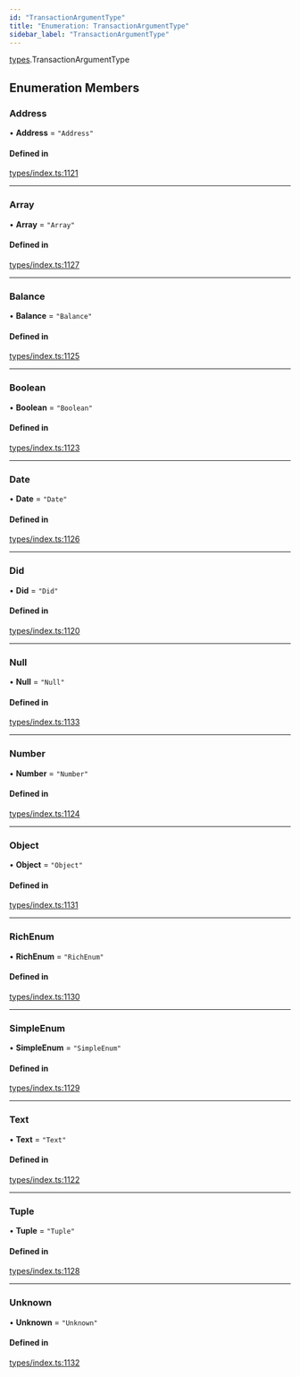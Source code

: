 ```yaml
---
id: "TransactionArgumentType"
title: "Enumeration: TransactionArgumentType"
sidebar_label: "TransactionArgumentType"
---
```


[types](../../../modules/Types/Types.md).TransactionArgumentType

## Enumeration Members

### Address

• **Address** = ``"Address"``

#### Defined in

[types/index.ts:1121](https://github.com/PolymeshAssociation/polymesh-sdk/blob/acc2284c/src/types/index.ts#L1121)

___

### Array

• **Array** = ``"Array"``

#### Defined in

[types/index.ts:1127](https://github.com/PolymeshAssociation/polymesh-sdk/blob/acc2284c/src/types/index.ts#L1127)

___

### Balance

• **Balance** = ``"Balance"``

#### Defined in

[types/index.ts:1125](https://github.com/PolymeshAssociation/polymesh-sdk/blob/acc2284c/src/types/index.ts#L1125)

___

### Boolean

• **Boolean** = ``"Boolean"``

#### Defined in

[types/index.ts:1123](https://github.com/PolymeshAssociation/polymesh-sdk/blob/acc2284c/src/types/index.ts#L1123)

___

### Date

• **Date** = ``"Date"``

#### Defined in

[types/index.ts:1126](https://github.com/PolymeshAssociation/polymesh-sdk/blob/acc2284c/src/types/index.ts#L1126)

___

### Did

• **Did** = ``"Did"``

#### Defined in

[types/index.ts:1120](https://github.com/PolymeshAssociation/polymesh-sdk/blob/acc2284c/src/types/index.ts#L1120)

___

### Null

• **Null** = ``"Null"``

#### Defined in

[types/index.ts:1133](https://github.com/PolymeshAssociation/polymesh-sdk/blob/acc2284c/src/types/index.ts#L1133)

___

### Number

• **Number** = ``"Number"``

#### Defined in

[types/index.ts:1124](https://github.com/PolymeshAssociation/polymesh-sdk/blob/acc2284c/src/types/index.ts#L1124)

___

### Object

• **Object** = ``"Object"``

#### Defined in

[types/index.ts:1131](https://github.com/PolymeshAssociation/polymesh-sdk/blob/acc2284c/src/types/index.ts#L1131)

___

### RichEnum

• **RichEnum** = ``"RichEnum"``

#### Defined in

[types/index.ts:1130](https://github.com/PolymeshAssociation/polymesh-sdk/blob/acc2284c/src/types/index.ts#L1130)

___

### SimpleEnum

• **SimpleEnum** = ``"SimpleEnum"``

#### Defined in

[types/index.ts:1129](https://github.com/PolymeshAssociation/polymesh-sdk/blob/acc2284c/src/types/index.ts#L1129)

___

### Text

• **Text** = ``"Text"``

#### Defined in

[types/index.ts:1122](https://github.com/PolymeshAssociation/polymesh-sdk/blob/acc2284c/src/types/index.ts#L1122)

___

### Tuple

• **Tuple** = ``"Tuple"``

#### Defined in

[types/index.ts:1128](https://github.com/PolymeshAssociation/polymesh-sdk/blob/acc2284c/src/types/index.ts#L1128)

___

### Unknown

• **Unknown** = ``"Unknown"``

#### Defined in

[types/index.ts:1132](https://github.com/PolymeshAssociation/polymesh-sdk/blob/acc2284c/src/types/index.ts#L1132)
